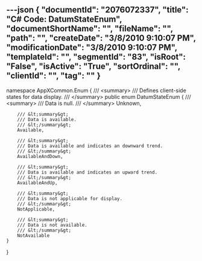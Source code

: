 ---json
{
  "documentId": "2076072337",
  "title": "C# Code: DatumStateEnum",
  "documentShortName": "",
  "fileName": "",
  "path": "",
  "createDate": "3/8/2010 9:10:07 PM",
  "modificationDate": "3/8/2010 9:10:07 PM",
  "templateId": "",
  "segmentId": "83",
  "isRoot": "False",
  "isActive": "True",
  "sortOrdinal": "",
  "clientId": "",
  "tag": ""
}
---

namespace AppXCommon.Enum
{
    /// &lt;summary&gt;
    /// Defines client-side states for data display.
    /// &lt;/summary&gt;
    public enum DatumStateEnum
    {
        /// &lt;summary&gt;
        /// Data is null.
        /// &lt;/summary&gt;
        Unknown,

        /// &lt;summary&gt;
        /// Data is available.
        /// &lt;/summary&gt;
        Available,

        /// &lt;summary&gt;
        /// Data is available and indicates an downward trend.
        /// &lt;/summary&gt;
        AvailableAndDown,

        /// &lt;summary&gt;
        /// Data is available and indicates an upward trend.
        /// &lt;/summary&gt;
        AvailableAndUp,

        /// &lt;summary&gt;
        /// Data is not applicable for display.
        /// &lt;/summary&gt;
        NotApplicable,

        /// &lt;summary&gt;
        /// Data is not available.
        /// &lt;/summary&gt;
        NotAvailable
    }
}
